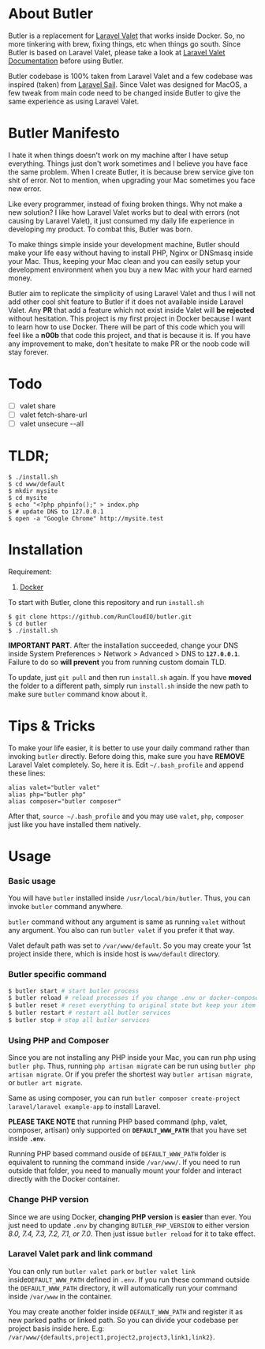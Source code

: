 # About Butler

Butler is a replacement for [Laravel Valet](https://github.com/laravel/valet) that works inside Docker. So, no more tinkering with brew, fixing things, etc when things go south. Since Butler is based on Laravel Valet, please take a look at [Laravel Valet Documentation](https://laravel.com/docs/master/valet) before using Butler.

Butler codebase is 100% taken from Laravel Valet and a few codebase was inspired (taken) from [Laravel Sail](https://github.com/laravel/sail). Since Valet was designed for MacOS, a few tweak from main code need to be changed inside Butler to give the same experience as using Laravel Valet.

# Butler Manifesto

I hate it when things doesn't work on my machine after I have setup everything. Things just don't work sometimes and I believe you have face the same problem. When I create Butler, it is because brew service give ton shit of error. Not to mention, when upgrading your Mac sometimes you face new error. 

Like every programmer, instead of fixing broken things. Why not make a new solution? I like how Laravel Valet works but to deal with errors (not causing by Laravel Valet), it just consumed my daily life experience in developing my product. To combat this, Butler was born. 

To make things simple inside your development machine, Butler should make your life easy without having to install PHP, Nginx or DNSmasq inside your Mac. Thus, keeping your Mac clean and you can easily setup your development environment when you buy a new Mac with your hard earned money.

Butler aim to replicate the simplicity of using Laravel Valet and thus I will not add other cool shit feature to Butler if it does not available inside Laravel Valet. Any **PR** that add a feature which not exist inside Valet will **be rejected** without hesitation. This project is my first project in Docker because I want to learn how to use Docker. There will be part of this code which you will feel like a **n00b** that code this project, and that is because it is. If you have any improvement to make, don't hesitate to make PR or the noob code will stay forever.

# Todo

- [ ] valet share
- [ ] valet fetch-share-url
- [ ] valet unsecure --all

# TLDR;

```
$ ./install.sh
$ cd www/default
$ mkdir mysite
$ cd mysite
$ echo "<?php phpinfo();" > index.php
$ # update DNS to 127.0.0.1
$ open -a "Google Chrome" http://mysite.test
```

# Installation

Requirement:

1. [Docker](https://www.docker.com/)

To start with Butler, clone this repository and run `install.sh`

```
$ git clone https://github.com/RunCloudIO/butler.git
$ cd butler
$ ./install.sh
```
**IMPORTANT PART**. After the installation succeeded, change your DNS inside System Preferences > Network > Advanced > DNS to **`127.0.0.1`**. Failure to do so **will prevent** you from running custom domain TLD.


To update, just `git pull` and then run `install.sh` again. If you have **moved** the folder to a different path, simply run `install.sh` inside the new path to make sure `butler` command know about it.

# Tips & Tricks

To make your life easier, it is better to use your daily command rather than invoking `butler` directly. Before doing this, make sure you have **REMOVE** Laravel Valet completely. So, here it is. Edit `~/.bash_profile` and append these lines:

```
alias valet="butler valet"
alias php="butler php"
alias composer="butler composer"
```

After that, `source ~/.bash_profile` and you may use `valet`, `php`, `composer` just like you have installed them natively.

# Usage

### Basic usage
You will have `butler` installed inside `/usr/local/bin/butler`. Thus, you can invoke `butler` command anywhere.

`butler` command without any argument is same as running `valet` without any argument. You also can run `butler valet` if you prefer it that way.

Valet default path was set to `/var/www/default`. So you may create your 1st project inside there, which is inside host is `www/default` directory.

### Butler specific command

```bash
$ butler start # start butler process
$ butler reload # reload processes if you change .env or docker-compose.yaml
$ butler reset # reset everything to original state but keep your item in mounted folder
$ butler restart # restart all butler services
$ butler stop # stop all butler services
```

### Using PHP and Composer

Since you are not installing any PHP inside your Mac, you can run php using `butler php`. Thus, running `php artisan migrate` can be run using `butler php artisan migrate`. Or if you prefer the shortest way `butler artisan migrate`, or `butler art migrate`.

Same as using composer, you can run `butler composer create-project laravel/laravel example-app` to install Laravel.

**PLEASE TAKE NOTE** that running PHP based command (php, valet, composer, artisan) only supported on **`DEFAULT_WWW_PATH`** that you have set inside **`.env`**. 

Running PHP based command ouside of `DEFAULT_WWW_PATH` folder is equivalent to running the command inside `/var/www/`. If you need to run outside that folder, you need to manually mount your folder and interact directly with the Docker container.

### Change PHP version

Since we are using Docker, **changing PHP version** is **easier** than ever. You just need to update `.env` by changing `BUTLER_PHP_VERSION` to either version *8.0, 7.4, 7.3, 7.2, 7.1, or 7.0*. Then just issue `butler reload` for it to take effect.

### Laravel Valet park and link command

You can only run `butler valet park` or `butler valet link` inside`DEFAULT_WWW_PATH` defined in `.env`. If you run these command outside the `DEFAULT_WWW_PATH` directory, it will automatically run your command inside `/var/www` in the container. 

You may create another folder inside `DEFAULT_WWW_PATH` and register it as new parked paths or linked path. So you can divide your codebase per project basis inside here. E.g: `/var/www/{defaults,project1,project2,project3,link1,link2}`.